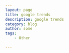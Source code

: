 ```yaml
---
layout: page
title: google trends
description: google trends
category: blog
author: some
tags:
    - Other

---
```


<script type="text/javascript" src="https://ssl.gstatic.com/trends_nrtr/680_RC25/embed_loader.js"></script> <script type="text/javascript"> trends.embed.renderExploreWidget("TIMESERIES", {"comparisonItem":[{"keyword":"big data","geo":"","time":"today 5-y"},{"keyword":"hadoop","geo":"","time":"today 5-y"},{"keyword":"apache spark","geo":"","time":"today 5-y"},{"keyword":"cloud computing","geo":"","time":"today 5-y"}],"category":0,"property":""}, {"guestPath":"https://www.google.com.hk:443/trends/embed/"}); </script>

<script type="text/javascript" src="https://ssl.gstatic.com/trends_nrtr/680_RC25/embed_loader.js"></script> <script type="text/javascript"> trends.embed.renderExploreWidget("GEO_MAP", {"comparisonItem":[{"keyword":"big data","geo":"","time":"today 5-y"},{"keyword":"hadoop","geo":"","time":"today 5-y"},{"keyword":"apache spark","geo":"","time":"today 5-y"},{"keyword":"cloud computing","geo":"","time":"today 5-y"},{"keyword":"machine learning","geo":"","time":"today 5-y"}],"category":0,"property":""}, {"guestPath":"https://www.google.com.hk:443/trends/embed/"}); </script>

<script type="text/javascript" src="https://ssl.gstatic.com/trends_nrtr/680_RC25/embed_loader.js"></script> <script type="text/javascript"> trends.embed.renderExploreWidget("RELATED_QUERIES_0", {"comparisonItem":[{"keyword":"big data","geo":"","time":"today 5-y"},{"keyword":"hadoop","geo":"","time":"today 5-y"},{"keyword":"apache spark","geo":"","time":"today 5-y"},{"keyword":"cloud computing","geo":"","time":"today 5-y"},{"keyword":"machine learning","geo":"","time":"today 5-y"}],"category":0,"property":""}, {"guestPath":"https://www.google.com.hk:443/trends/embed/"}); </script>
<script type="text/javascript" src="https://ssl.gstatic.com/trends_nrtr/680_RC25/embed_loader.js"></script> <script type="text/javascript"> trends.embed.renderExploreWidget("RELATED_QUERIES_2", {"comparisonItem":[{"keyword":"big data","geo":"","time":"today 5-y"},{"keyword":"hadoop","geo":"","time":"today 5-y"},{"keyword":"apache spark","geo":"","time":"today 5-y"},{"keyword":"cloud computing","geo":"","time":"today 5-y"},{"keyword":"machine learning","geo":"","time":"today 5-y"}],"category":0,"property":""}, {"guestPath":"https://www.google.com.hk:443/trends/embed/"}); </script>
